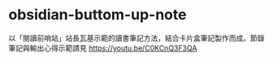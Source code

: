 # obsidian-buttom-up-note
以「閱讀前哨站」站長瓦基示範的讀書筆記方法，結合卡片盒筆記製作而成。節錄筆記與輸出心得示範請見   https://youtu.be/C0KCnQ3F3QA

